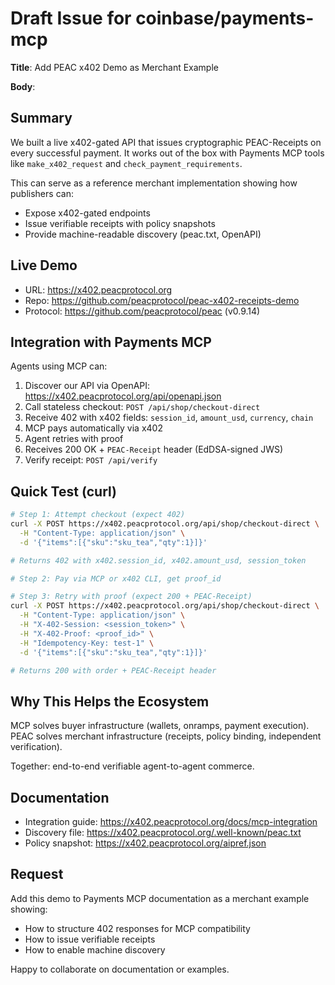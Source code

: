 # Draft Issue for coinbase/payments-mcp

**Title**: Add PEAC x402 Demo as Merchant Example

**Body**:

## Summary

We built a live x402-gated API that issues cryptographic PEAC-Receipts on every successful payment. It works out of the box with Payments MCP tools like `make_x402_request` and `check_payment_requirements`.

This can serve as a reference merchant implementation showing how publishers can:
- Expose x402-gated endpoints
- Issue verifiable receipts with policy snapshots
- Provide machine-readable discovery (peac.txt, OpenAPI)

## Live Demo

- URL: https://x402.peacprotocol.org
- Repo: https://github.com/peacprotocol/peac-x402-receipts-demo
- Protocol: https://github.com/peacprotocol/peac (v0.9.14)

## Integration with Payments MCP

Agents using MCP can:
1. Discover our API via OpenAPI: https://x402.peacprotocol.org/api/openapi.json
2. Call stateless checkout: `POST /api/shop/checkout-direct`
3. Receive 402 with x402 fields: `session_id`, `amount_usd`, `currency`, `chain`
4. MCP pays automatically via x402
5. Agent retries with proof
6. Receives 200 OK + `PEAC-Receipt` header (EdDSA-signed JWS)
7. Verify receipt: `POST /api/verify`

## Quick Test (curl)

```bash
# Step 1: Attempt checkout (expect 402)
curl -X POST https://x402.peacprotocol.org/api/shop/checkout-direct \
  -H "Content-Type: application/json" \
  -d '{"items":[{"sku":"sku_tea","qty":1}]}'

# Returns 402 with x402.session_id, x402.amount_usd, session_token

# Step 2: Pay via MCP or x402 CLI, get proof_id

# Step 3: Retry with proof (expect 200 + PEAC-Receipt)
curl -X POST https://x402.peacprotocol.org/api/shop/checkout-direct \
  -H "Content-Type: application/json" \
  -H "X-402-Session: <session_token>" \
  -H "X-402-Proof: <proof_id>" \
  -H "Idempotency-Key: test-1" \
  -d '{"items":[{"sku":"sku_tea","qty":1}]}'

# Returns 200 with order + PEAC-Receipt header
```

## Why This Helps the Ecosystem

MCP solves buyer infrastructure (wallets, onramps, payment execution). PEAC solves merchant infrastructure (receipts, policy binding, independent verification).

Together: end-to-end verifiable agent-to-agent commerce.

## Documentation

- Integration guide: https://x402.peacprotocol.org/docs/mcp-integration
- Discovery file: https://x402.peacprotocol.org/.well-known/peac.txt
- Policy snapshot: https://x402.peacprotocol.org/aipref.json

## Request

Add this demo to Payments MCP documentation as a merchant example showing:
- How to structure 402 responses for MCP compatibility
- How to issue verifiable receipts
- How to enable machine discovery

Happy to collaborate on documentation or examples.
